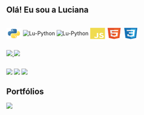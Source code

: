 ## Olá! Eu sou a Luciana 


<div style="display: inline_block"><br>
  <img align="center" alt="Lu-Python" height="30" width="40" src="https://raw.githubusercontent.com/devicons/devicon/master/icons/python/python-original.svg">
  <img align="center" alt="Lu-Python" height="30" width="40" src="https://cdn.jsdelivr.net/gh/devicons/devicon@latest/icons/r/r-original.svg" />
  <img align="center" alt="Lu-Python" height="30" width="40" src="https://cdn.jsdelivr.net/gh/devicons/devicon@latest/icons/jupyter/jupyter-original.svg" />  
  <img align="center" alt="Lu-Js" height="30" width="40" src="https://raw.githubusercontent.com/devicons/devicon/master/icons/javascript/javascript-plain.svg">
  <img align="center" alt="Lu-HTML" height="30" width="40" src="https://raw.githubusercontent.com/devicons/devicon/master/icons/html5/html5-original.svg">
  <img align="center" alt="Lu-CSS" height="30" width="40" src="https://raw.githubusercontent.com/devicons/devicon/master/icons/css3/css3-original.svg">
</div>
  

## 
<div>
  <a href = "hhtps://beacons.ai/lusmartins">
    <img heignt="180em" src="https://github-readme-stats.vercel.app/api?username=lusmartins&show_icons=true&theme=onedark&include_all_commits=true&count_private=true"/>
    <img height="180em" src="https://github-readme-stats.vercel.app/api/top-langs/?username=lusmartins&layout=compact&langs_count=16&theme=onedark"/>
</div>


##
<div> 
  <a href = "mailto:lusmartins779@gmail.com"><img src="https://img.shields.io/badge/-Gmail-%23333?style=for-the-badge&logo=gmail&logoColor=white" target="_blank"></a>
  <a href="https://www.linkedin.com/in/luciana-martins-5a180a250/" target="_blank"><img src="https://img.shields.io/badge/-LinkedIn-%230077B5?style=for-the-badge&logo=linkedin&logoColor=white" target="_blank"></a> 
  <a href="https://lusmartins.github.io/PIWWE/" target="_blank"><img src="https://img.shields.io/badge/Instagram-E4405F?style=for-the-badge&logo=instagram&logoColor=white" target="_blank"></a> 
</div>


## Portfólios
<div>
    <a href="https://www.instagram.com/lusousa.m/" target="_blank"><img src="https://www.wwe.com/a/i/wwe_logo.svg"></a> 
</div>
